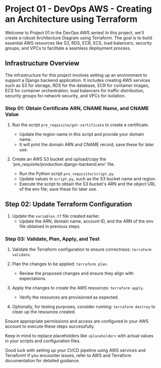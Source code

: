 # Project 01 - DevOps AWS - Creating an Architecture  using Terraform

Welcome to Project 01 in the DevOps AWS series! In this project, we'll create a robust Architecture Diagram  using Terraform. The goal is to build essential AWS resources like S3, RDS, ECR, ECS, load balancers, security groups, and VPCs to facilitate a seamless deployment process.

## Infrastructure Overview
The infrastructure for this project involves setting up an environment to support a Django backend application. It includes creating AWS services such as S3 for storage, RDS for the database, ECR for container images, ECS for container orchestration, load balancers for traffic distribution, security groups for network security, and VPCs for isolation.

### Step 01: Obtain Certificate ARN, CNAME Name, and CNAME Value

1. Run the script `pre_requisite/get-certificate` to create a certificate.
    - Update the region name in this script and provide your domain name.
    - It will print the domain ARN and CNAME record; save these for later use.
  
2. Create an AWS S3 bucket and upload/copy the 'pre_requisite/production.django-backend.env' file.
    - Run the Python script `pre_requisite/script.py`.
    - Update values in `script.py`, such as the S3 bucket name and region.
    - Execute the script to obtain the S3 bucket's ARN and the object URL of the env file; save these for later use.

## Step 02: Update Terraform Configuration

1. Update the `variables.tf` file created earlier.
    - Update the ARN, domain name, account ID, and the ARN of the env file obtained in previous steps.

### Step 03: Validate, Plan, Apply, and Test

1. Validate the Terraform configuration to ensure correctness: `terraform validate`.
2. Plan the changes to be applied: `terraform plan`.
    - Review the proposed changes and ensure they align with expectations.
3. Apply the changes to create the AWS resources: `terraform apply`.
    - Verify the resources are provisioned as expected.

4. Optionally, for testing purposes, consider running: `terraform destroy` to clean up the resources created.

Ensure appropriate permissions and access are configured in your AWS account to execute these steps successfully.

Keep in mind to replace placeholders like `<placeholder>` with actual values in your scripts and configuration files.

Good luck with setting up your CI/CD pipeline using AWS services and Terraform! If you encounter issues, refer to AWS and Terraform documentation for detailed guidance.
